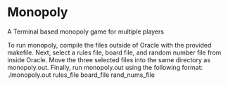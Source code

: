 # Monopoly
A Terminal based monopoly game for multiple players

To run monopoly, compile the files outside of Oracle with the provided makefile.
Next, select a rules file, board file, and random number file from inside Oracle.
Move the three selected files into the same directory as monopoly.out.
Finally, run monopoly.out using the following format: ./monopoly.out rules_file board_file rand_nums_file
